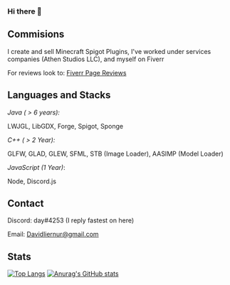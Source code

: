 ### Hi there 👋

## Commisions
I create and sell Minecraft Spigot Plugins, I've worked under services companies (Athen Studios LLC), and myself on Fiverr

For reviews look to:
[Fiverr Page Reviews](https://www.fiverr.com/tvipert/make-you-a-minecraft-plugin)

## Languages and Stacks ##
*Java ( > 6 years):*


LWJGL, LibGDX, Forge, Spigot, Sponge

*C++ ( > 2 Year):*


GLFW, GLAD, GLEW, SFML, STB (Image Loader), AASIMP (Model Loader)

*JavaScript (1 Year)*:


Node, Discord.js

## Contact ##

Discord: day#4253 (I reply fastest on here)


Email: Davidliernur@gmail.com


## Stats ##
[![Top Langs](https://github-readme-stats.vercel.app/api/top-langs/?username=AcidicViper&layout=compact)](https://github.com/anuraghazra/github-readme-stats)
[![Anurag's GitHub stats](https://github-readme-stats.vercel.app/api?username=AcidicViper)](https://github.com/anuraghazra/github-readme-stats)


